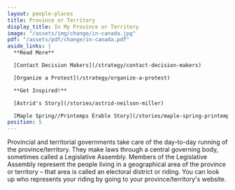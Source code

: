 ```yaml
---
layout: people-places
title: Province or Territory
display_title: In My Province or Territory
image: "/assets/img/change/in-canada.jpg"
pdf: "/assets/pdf/change/in-canada.pdf"
aside_links: |
  **Read More**

  [Contact Decision Makers](/strategy/contact-decision-makers)

  [Organize a Protest](/strategy/organize-a-protest)

  **Get Inspired!**

  [Astrid's Story](/stories/astrid-neilson-miller)

  [Maple Spring//Printemps Érable Story](/stories/maple-spring-printemps-erable)
position: 5
---
```

Provincial and territorial governments take care of the day-to-day running of the province/territory. They make laws through a central governing body, sometimes called a Legislative Assembly. Members of the Legislative Assembly represent the people living in a geographical area of the province or territory – that area is called an electoral district or riding. You can look up who represents your riding by going to your province/territory's website.

